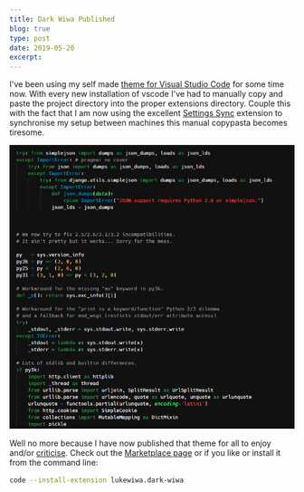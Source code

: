 ```yaml
---
title: Dark Wiwa Published
blog: true
type: post
date: 2019-05-20
excerpt:
---
```


I've been using my self made [theme for Visual Studio Code](/blog/new_text_editor_theme) for some time now. With every new installation of vscode I've had to manually copy and paste the project directory into the proper extensions directory. Couple this with the fact that I am now using the excellent [Settings Sync](https://marketplace.visualstudio.com/items?itemName=Shan.code-settings-sync) extension to synchronise my setup between machines this manual copypasta becomes tiresome.

![Dark Wiwa](./img/dark_wiwa.png)

Well no more because I have now published that theme for all to enjoy and/or [criticise](https://github.com/lukewiwa/dark_wiwa/issues/new). Check out the [Marketplace page](https://marketplace.visualstudio.com/items?itemName=lukewiwa.dark-wiwa) or if you like or install it from the command line:

```bash
code --install-extension lukewiwa.dark-wiwa
```